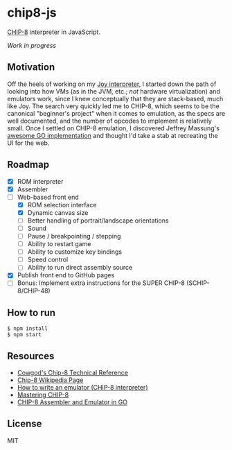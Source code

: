 # chip8-js

[CHIP-8][] interpreter in JavaScript.

*Work in progress*

## Motivation

Off the heels of working on my [Joy interpreter](https://github.com/jimf/joy-js),
I started down the path of looking into how VMs (as in the JVM, etc.; *not*
hardware virtualization) and emulators work, since I knew conceptually that
they are stack-based, much like Joy. The search very quickly led me to CHIP-8,
which seems to be the canonical "beginner's project" when it comes to
emulation, as the specs are well documented, and the number of opcodes to
implement is relatively small. Once I settled on CHIP-8 emulation, I discovered
Jeffrey Massung's [awesome GO implementation](https://massung.github.io/CHIP-8/)
and thought I'd take a stab at recreating the UI for the web.

## Roadmap

- [x] ROM interpreter
- [x] Assembler
- [ ] Web-based front end
  - [x] ROM selection interface
  - [x] Dynamic canvas size
  - [ ] Better handling of portrait/landscape orientations
  - [ ] Sound
  - [ ] Pause / breakpointing / stepping
  - [ ] Ability to restart game
  - [ ] Ability to customize key bindings
  - [ ] Speed control
  - [ ] Ability to run direct assembly source
- [x] Publish front end to GitHub pages
- [ ] Bonus: Implement extra instructions for the SUPER CHIP-8 (SCHIP-8/CHIP-48)

## How to run

    $ npm install
    $ npm start

## Resources

- [Cowgod's Chip-8 Technical Reference](http://devernay.free.fr/hacks/chip8/C8TECH10.HTM)
- [Chip-8 Wikipedia Page](https://en.wikipedia.org/wiki/CHIP-8)
- [How to write an emulator (CHIP-8 interpreter)](http://www.multigesture.net/articles/how-to-write-an-emulator-chip-8-interpreter/)
- [Mastering CHIP-8](http://mattmik.com/files/chip8/mastering/chip8.html)
- [CHIP-8 Assembler and Emulator in GO](https://massung.github.io/CHIP-8/)

## License

MIT

[Chip-8]: https://en.wikipedia.org/wiki/CHIP-8

